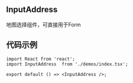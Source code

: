 ## InputAddress

地图选择组件，可直接用于Form

## 代码示例

```tsx
import React from 'react';
import InputAddress  from './demos/index.tsx';

export default () => <InputAddress />;
```

<API id='InputAddress' ></API>
